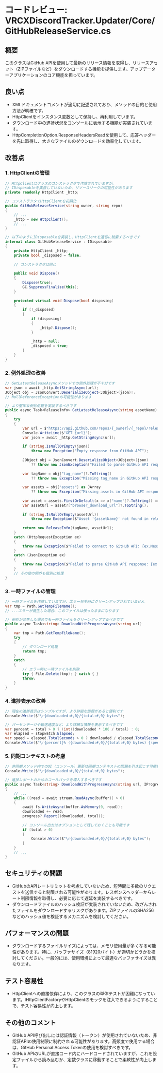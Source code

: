 # コードレビュー: VRCXDiscordTracker.Updater/Core/GitHubReleaseService.cs

## 概要

このクラスはGitHub APIを使用して最新のリリース情報を取得し、リリースアセット（ZIPファイルなど）をダウンロードする機能を提供します。アップデーターアプリケーションのコア機能を担っています。

## 良い点

- XMLドキュメントコメントが適切に記述されており、メソッドの目的と使用方法が明確です。
- HttpClientをインスタンス変数として保持し、再利用しています。
- ダウンロード中の進捗状況をコンソールに表示する機能が実装されています。
- HttpCompletionOption.ResponseHeadersReadを使用して、応答ヘッダーを先に取得し、大きなファイルのダウンロードを効率化しています。

## 改善点

### 1. HttpClientの管理

```csharp
// HttpClientはクラスのコンストラクタで作成されていますが、
// IDisposableを実装していないため、リソースリークの可能性があります
private readonly HttpClient _http;

// コンストラクタでHttpClientを初期化
public GitHubReleaseService(string owner, string repo)
{
    // ...
    _http = new HttpClient();
    // ...
}

// 以下のようにIDisposableを実装し、HttpClientを適切に破棄するべきです
internal class GitHubReleaseService : IDisposable
{
    private HttpClient _http;
    private bool _disposed = false;
    
    // コンストラクタは同じ
    
    public void Dispose()
    {
        Dispose(true);
        GC.SuppressFinalize(this);
    }
    
    protected virtual void Dispose(bool disposing)
    {
        if (!_disposed)
        {
            if (disposing)
            {
                _http?.Dispose();
            }
            
            _http = null;
            _disposed = true;
        }
    }
}
```

### 2. 例外処理の改善

```csharp
// GetLatestReleaseAsyncメソッドでの例外処理が不十分です
var json = await _http.GetStringAsync(url);
JObject obj = JsonConvert.DeserializeObject<JObject>(json)!;
// NullReferenceExceptionの可能性があります

// より堅牢な例外処理を実装するべきです
public async Task<ReleaseInfo> GetLatestReleaseAsync(string assetName)
{
    try
    {
        var url = $"https://api.github.com/repos/{_owner}/{_repo}/releases/latest";
        Console.WriteLine($"GET {url}");
        var json = await _http.GetStringAsync(url);
        
        if (string.IsNullOrEmpty(json))
            throw new Exception("Empty response from GitHub API");
            
        JObject obj = JsonConvert.DeserializeObject<JObject>(json)
            ?? throw new JsonException("Failed to parse GitHub API response");
            
        var tagName = obj["tag_name"]?.ToString()
            ?? throw new Exception("Missing tag_name in GitHub API response");
            
        var assets = obj["assets"] as JArray
            ?? throw new Exception("Missing assets in GitHub API response");
            
        var asset = assets.FirstOrDefault(x => x["name"]?.ToString() == assetName);
        var assetUrl = asset?["browser_download_url"]?.ToString();
        
        if (string.IsNullOrEmpty(assetUrl))
            throw new Exception($"Asset '{assetName}' not found in release");
            
        return new ReleaseInfo(tagName, assetUrl);
    }
    catch (HttpRequestException ex)
    {
        throw new Exception($"Failed to connect to GitHub API: {ex.Message}", ex);
    }
    catch (JsonException ex)
    {
        throw new Exception($"Failed to parse GitHub API response: {ex.Message}", ex);
    }
    // その他の例外も個別に処理
}
```

### 3. 一時ファイルの管理

```csharp
// 一時ファイルを作成していますが、エラー発生時にクリーンアップされていません
var tmp = Path.GetTempFileName();
// ...エラーが発生した場合、このファイルは残ったままになります

// 例外が発生した場合でも一時ファイルをクリーンアップするべきです
public async Task<string> DownloadWithProgressAsync(string url)
{
    var tmp = Path.GetTempFileName();
    try
    {
        // ダウンロード処理
        return tmp;
    }
    catch
    {
        // エラー時に一時ファイルを削除
        try { File.Delete(tmp); } catch { }
        throw;
    }
}
```

### 4. 進捗表示の改善

```csharp
// 現在の進捗表示はシンプルですが、より詳細な情報があると便利です
Console.Write($"\r{downloaded:#,0}/{total:#,0} bytes");

// パーセンテージや転送速度など、より詳細な情報を表示するべきです
var percent = total > 0 ? (int)(downloaded * 100 / total) : 0;
var elapsed = stopwatch.Elapsed;
var speed = elapsed.TotalSeconds > 0 ? downloaded / elapsed.TotalSeconds / 1024 : 0;
Console.Write($"\r{percent}% ({downloaded:#,0}/{total:#,0} bytes) {speed:F1} KB/s");
```

### 5. 同期コンテキストの考慮

```csharp
// 非同期メソッド内でのUI（コンソール）更新は同期コンテキストの問題を引き起こす可能性があります
Console.Write($"\r{downloaded:#,0}/{total:#,0} bytes");

// 進捗レポートのためのコールバックを導入するべきです
public async Task<string> DownloadWithProgressAsync(string url, IProgress<(long Downloaded, long Total)> progress = null)
{
    // ...
    while ((read = await stream.ReadAsync(buffer)) > 0)
    {
        await fs.WriteAsync(buffer.AsMemory(0, read));
        downloaded += read;
        progress?.Report((downloaded, total));
        
        // コンソール出力はオプションとして残しておくことも可能です
        if (total > 0)
        {
            Console.Write($"\r{downloaded:#,0}/{total:#,0} bytes");
        }
    }
    // ...
}
```

## セキュリティの問題

- GitHubのAPIレートリミットを考慮していないため、短時間に多数のリクエストを送信すると制限される可能性があります。レスポンスヘッダーからレート制限情報を取得し、必要に応じて遅延を実装するべきです。
- ダウンロードファイルのハッシュ検証が実装されていないため、改ざんされたファイルをダウンロードするリスクがあります。ZIPファイルのSHA256などのハッシュ値を検証するメカニズムを検討してください。

## パフォーマンスの問題

- ダウンロードするファイルサイズによっては、メモリ使用量が多くなる可能性があります。特に、バッファサイズ（81920バイト）が適切かどうかを検討してください。一般的には、使用環境によって最適なバッファサイズは異なります。

## テスト容易性

- HttpClientへの直接依存により、このクラスの単体テストが困難になっています。IHttpClientFactoryやHttpClientのモックを注入できるようにすることで、テスト容易性が向上します。

## その他のコメント

- GitHub API呼び出しには認証情報（トークン）が使用されていないため、非認証APIの使用制限に制約される可能性があります。高頻度で使用する場合は、GitHub Personal Access Tokenの使用を検討すべきです。
- GitHub APIのURLが直接コード内にハードコードされていますが、これを設定ファイルから読み込むか、定数クラスに移動することで柔軟性が向上します。

